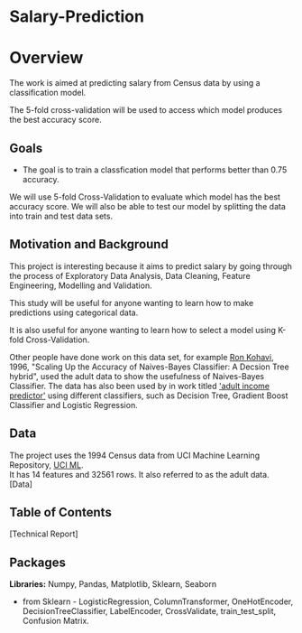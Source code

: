 # Salary-Prediction

# Overview

The work is aimed at predicting salary from Census data by using a classification model. 

The 5-fold cross-validation will be used to access which model produces the best accuracy score.  

## Goals
- The goal is to train a classfication model that performs better than 0.75 accuracy.

We will use 5-fold Cross-Validation to evaluate which model has the best accuracy score. 
We will also be able to test our model by splitting the data into train and test data sets.


## Motivation and Background
This project is interesting because it aims to predict salary by going through the process of Exploratory Data Analysis, Data Cleaning, Feature Engineering, Modelling and Validation. 

This study will be useful for anyone wanting to learn how to make predictions using categorical data.

It is also useful for anyone wanting to learn how to select a model using K-fold Cross-Validation.

Other people have done work on this data set, for example [Ron Kohavi](https://www.aaai.org/Papers/KDD/1996/KDD96-033.pdf), 1996, "Scaling Up the Accuracy of Naives-Bayes Classifier: A Decsion Tree hybrid", used the adult data to show the usefulness of Naives-Bayes Classifier. 
The data has also been used by in work titled ['adult income predictor'](https://www.youtube.com/watch?v=RdggP4yuIHY) using different classifiers, such as Decision Tree, Gradient Boost Classifier and Logistic Regression.


## Data
The project uses the 1994 Census data from UCI Machine Learning Repository, [UCI ML](https://archive.ics.uci.edu/ml/datasets/Census+Income).  
It has 14 features and 32561 rows. It also referred to as the adult data.
[Data]

## Table of Contents
[Technical Report]

## Packages

  **Libraries:** Numpy, Pandas, Matplotlib, Sklearn, Seaborn
 
- from  Sklearn - LogisticRegression, ColumnTransformer, OneHotEncoder, DecisionTreeClassifier, LabelEncoder, 
CrossValidate, train_test_split, Confusion Matrix.

